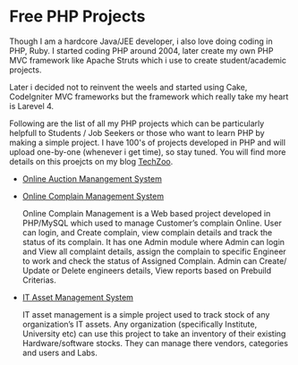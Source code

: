 Free PHP Projects
=================
<p>Though I am a hardcore Java/JEE developer, i also love doing coding in PHP, Ruby. I started coding PHP around 2004, later create my own PHP MVC framework like Apache Struts which i use to create student/academic projects.</p>

<p>Later i decided not to reinvent the weels and started using Cake, CodeIgniter MVC frameworks but the framework which really take my heart is Larevel 4.</p>

<p>Following are the list of all my PHP projects which can be particularly helpfull to Students / Job Seekers or those who want to learn PHP by making a simple project. I have 100's of projects developed in PHP and will upload one-by-one (whenever i get time), so stay tuned. You will find more details on this proejcts on my blog <a href="http://www.techzoo.org/">TechZoo</a>.</p>

<ul>
<li><a href="http://www.techzoo.org/projects/php-projects/online-auction-system-project-in-php.html">Online Auction Manangement System</a></li>
<p>
</p>

<li><a href="http://www.techzoo.org/projects/online-complain-management-system-php-project.html">Online Complain Management System</a></li>
<p>Online Complain Management is a Web based project developed in PHP/MySQL which used to manage Customer’s complain Online. User can login, and Create complain, view complain details and track the status of its complain. It has one Admin module where Admin can login and View all complaint details, assign the complain to specific Engineer to work and check the status of Assigned Complain. Admin can Create/ Update or Delete engineers details, View reports based on Prebuild Criterias.</p>

<li><a href="http://www.techzoo.org/projects/it-asset-management-system-project-in-php.html">IT Asset Management System</a></li>
<p>IT asset management is a simple project used to track stock of any organization’s IT assets. Any organization (specifically Institute, University etc) can use this project to take an inventory of their existing Hardware/software stocks. They can manage there vendors, categories and users and Labs.</p>
</ul>
